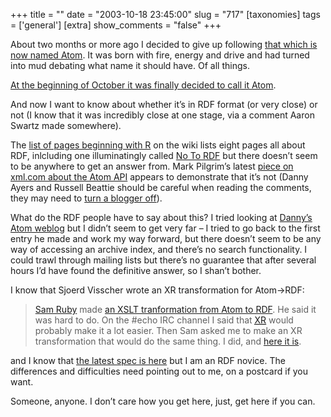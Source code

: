 +++
title = ""
date = "2003-10-18 23:45:00"
slug = "717"
[taxonomies]
tags = ['general']
[extra]
show_comments = "false"
+++

About two months or more ago I decided to give up following [that which is now named Atom](http://www.intertwingly.net/wiki/pie/FrontPage). It was born with fire, energy and drive and had turned into mud debating what name it should have. Of all things.

[At the beginning of October it was finally decided to call it Atom](http://danja.typepad.com/fecho/2003/10/official_its_no.html).

And now I want to know about whether it’s in RDF format (or very close) or not (I know that it was incredibly close at one stage, via a comment Aaron Swartz made somewhere).

The [list of pages beginning with R](http://www.intertwingly.net/wiki/pie/WordIndex#R) on the wiki lists eight pages all about RDF, inlcluding one illuminatingly called [No To RDF](http://www.intertwingly.net/wiki/pie/NoToRdf) but there doesn’t seem to be anywhere to get an answer from. Mark Pilgrim’s latest [piece on xml.com about the Atom API](http://www.xml.com/pub/a/2003/10/15/dive.html) appears to demonstrate that it’s not (Danny Ayers and Russell Beattie should be careful when reading the comments, they may need to [turn a blogger off](http://dannyayers.com/archives/001516.html)).

What do the RDF people have to say about this? I tried looking at [Danny’s Atom weblog](http://danja.typepad.com/fecho/) but I didn’t seem to get very far – I tried to go back to the first entry he made and work my way forward, but there doesn’t seem to be any way of accessing an archive index, and there’s no search functionality. I could trawl through mailing lists but there’s no guarantee that after several hours I’d have found the definitive answer, so I shan’t bother.

I know that Sjoerd Visscher wrote an XR transformation for Atom-&gt;RDF:

> [Sam Ruby](http://www.intertwingly.net/blog/1560.html) made [an XSLT tranformation from Atom to RDF](http://www.intertwingly.net/stories/2003/08/13/atom2rdf.xsl). He said it was hard to do. On the #echo IRC channel I said that [<acronym title="RDF Extraction from XML">XR</acronym>](http://w3future.com/xr/) would probably make it a lot easier. Then Sam asked me to make an XR transformation that would do the same thing. I did, and [here it is](http://w3future.com/tools/atom2rdf.xml).

and I know that [the latest spec is here](http://bitworking.org/rfc/draft-gregorio-07.html) but I am an RDF novice. The differences and difficulties need pointing out to me, on a postcard if you want.

Someone, anyone. I don’t care how you get here, just, get here if you can.

